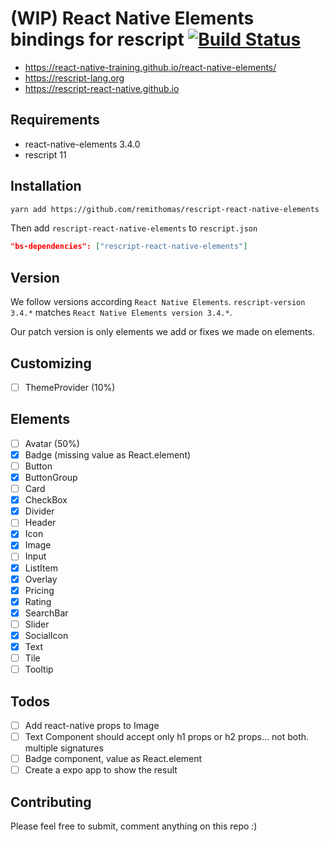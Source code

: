 # (WIP) React Native Elements bindings for rescript [![Build Status](https://app.travis-ci.com/remithomas/rescript-react-native-elements.svg?branch=master)](https://app.travis-ci.com/remithomas/rescript-react-native-elements)

- https://react-native-training.github.io/react-native-elements/
- https://rescript-lang.org
- https://rescript-react-native.github.io

## Requirements

- react-native-elements 3.4.0
- rescript 11

## Installation

```bash
yarn add https://github.com/remithomas/rescript-react-native-elements
```

Then add `rescript-react-native-elements` to `rescript.json`

```json
"bs-dependencies": ["rescript-react-native-elements"]
```

## Version

We follow versions according `React Native Elements`.
`rescript-version 3.4.*` matches `React Native Elements version 3.4.*`.

Our patch version is only elements we add or fixes we made on elements.

## Customizing

- [ ] ThemeProvider (10%)

## Elements

- [ ] Avatar (50%)
- [x] Badge (missing value as React.element)
- [ ] Button
- [x] ButtonGroup
- [ ] Card
- [x] CheckBox
- [x] Divider
- [ ] Header
- [x] Icon
- [x] Image
- [ ] Input
- [x] ListItem
- [x] Overlay
- [x] Pricing
- [x] Rating
- [x] SearchBar
- [ ] Slider
- [x] SocialIcon
- [x] Text
- [ ] Tile
- [ ] Tooltip

## Todos

- [ ] Add react-native props to Image
- [ ] Text Component should accept only h1 props or h2 props... not both. multiple signatures
- [ ] Badge component, value as React.element
- [ ] Create a expo app to show the result

## Contributing

Please feel free to submit, comment anything on this repo :)
